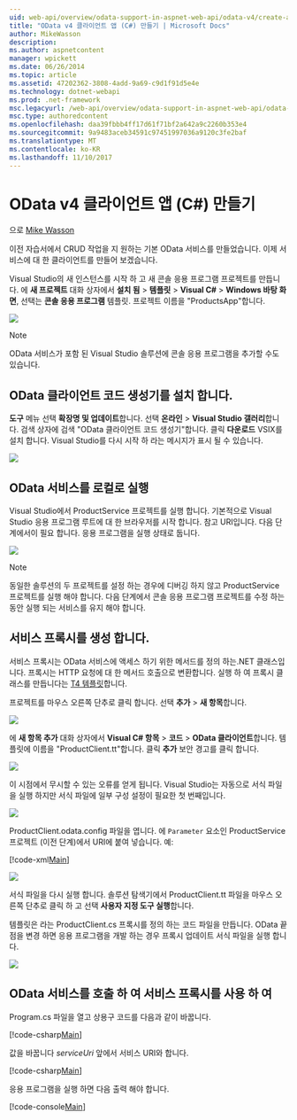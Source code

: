 ```yaml
---
uid: web-api/overview/odata-support-in-aspnet-web-api/odata-v4/create-an-odata-v4-client-app
title: "OData v4 클라이언트 앱 (C#) 만들기 | Microsoft Docs"
author: MikeWasson
description: 
ms.author: aspnetcontent
manager: wpickett
ms.date: 06/26/2014
ms.topic: article
ms.assetid: 47202362-3808-4add-9a69-c9d1f91d5e4e
ms.technology: dotnet-webapi
ms.prod: .net-framework
msc.legacyurl: /web-api/overview/odata-support-in-aspnet-web-api/odata-v4/create-an-odata-v4-client-app
msc.type: authoredcontent
ms.openlocfilehash: daa39fbbb4ff17d61f71bf2a642a9c2260b353e4
ms.sourcegitcommit: 9a9483aceb34591c97451997036a9120c3fe2baf
ms.translationtype: MT
ms.contentlocale: ko-KR
ms.lasthandoff: 11/10/2017
---
```

<a name="create-an-odata-v4-client-app-c"></a>OData v4 클라이언트 앱 (C#) 만들기
====================
으로 [Mike Wasson](https://github.com/MikeWasson)

이전 자습서에서 CRUD 작업을 지 원하는 기본 OData 서비스를 만들었습니다. 이제 서비스에 대 한 클라이언트를 만들어 보겠습니다.

Visual Studio의 새 인스턴스를 시작 하 고 새 콘솔 응용 프로그램 프로젝트를 만듭니다. 에 **새 프로젝트** 대화 상자에서 **설치 됨** &gt; **템플릿** &gt; **Visual C#** &gt; **Windows 바탕 화면**, 선택는 **콘솔 응용 프로그램** 템플릿. 프로젝트 이름을 &quot;ProductsApp&quot;합니다.

![](create-an-odata-v4-client-app/_static/image1.png)

> [!NOTE]
> OData 서비스가 포함 된 Visual Studio 솔루션에 콘솔 응용 프로그램을 추가할 수도 있습니다.


## <a name="install-the-odata-client-code-generator"></a>OData 클라이언트 코드 생성기를 설치 합니다.

**도구** 메뉴 선택 **확장명 및 업데이트**합니다. 선택 **온라인** &gt; **Visual Studio 갤러리**합니다. 검색 상자에 검색 &quot;OData 클라이언트 코드 생성기&quot;합니다. 클릭 **다운로드** VSIX를 설치 합니다. Visual Studio를 다시 시작 하 라는 메시지가 표시 될 수 있습니다.

[![](create-an-odata-v4-client-app/_static/image3.png)](create-an-odata-v4-client-app/_static/image2.png)

## <a name="run-the-odata-service-locally"></a>OData 서비스를 로컬로 실행

Visual Studio에서 ProductService 프로젝트를 실행 합니다. 기본적으로 Visual Studio 응용 프로그램 루트에 대 한 브라우저를 시작 합니다. 참고 URI입니다. 다음 단계에서이 필요 합니다. 응용 프로그램을 실행 상태로 둡니다.

![](create-an-odata-v4-client-app/_static/image4.png)

> [!NOTE]
> 동일한 솔루션의 두 프로젝트를 설정 하는 경우에 디버깅 하지 않고 ProductService 프로젝트를 실행 해야 합니다. 다음 단계에서 콘솔 응용 프로그램 프로젝트를 수정 하는 동안 실행 되는 서비스를 유지 해야 합니다.


## <a name="generate-the-service-proxy"></a>서비스 프록시를 생성 합니다.

서비스 프록시는 OData 서비스에 액세스 하기 위한 메서드를 정의 하는.NET 클래스입니다. 프록시는 HTTP 요청에 대 한 메서드 호출으로 변환합니다. 실행 하 여 프록시 클래스를 만듭니다는 [T4 템플릿](https://msdn.microsoft.com/en-us/library/bb126445.aspx)합니다.

프로젝트를 마우스 오른쪽 단추로 클릭 합니다. 선택 **추가** &gt; **새 항목**합니다.

![](create-an-odata-v4-client-app/_static/image5.png)

에 **새 항목 추가** 대화 상자에서 **Visual C# 항목** &gt; **코드** &gt; **OData 클라이언트**합니다. 템플릿에 이름을 &quot;ProductClient.tt&quot;합니다. 클릭 **추가** 보안 경고를 클릭 합니다.

[![](create-an-odata-v4-client-app/_static/image7.png)](create-an-odata-v4-client-app/_static/image6.png)

이 시점에서 무시할 수 있는 오류를 얻게 됩니다. Visual Studio는 자동으로 서식 파일을 실행 하지만 서식 파일에 일부 구성 설정이 필요한 첫 번째입니다.

[![](create-an-odata-v4-client-app/_static/image9.png)](create-an-odata-v4-client-app/_static/image8.png)

ProductClient.odata.config 파일을 엽니다. 에 `Parameter` 요소인 ProductService 프로젝트 (이전 단계)에서 URI에 붙여 넣습니다. 예:

[!code-xml[Main](create-an-odata-v4-client-app/samples/sample1.xml)]

[![](create-an-odata-v4-client-app/_static/image11.png)](create-an-odata-v4-client-app/_static/image10.png)

서식 파일을 다시 실행 합니다. 솔루션 탐색기에서 ProductClient.tt 파일을 마우스 오른쪽 단추로 클릭 하 고 선택 **사용자 지정 도구 실행**합니다.

템플릿은 라는 ProductClient.cs 프록시를 정의 하는 코드 파일을 만듭니다. OData 끝점을 변경 하면 응용 프로그램을 개발 하는 경우 프록시 업데이트 서식 파일을 실행 합니다.

![](create-an-odata-v4-client-app/_static/image12.png)

## <a name="use-the-service-proxy-to-call-the-odata-service"></a>OData 서비스를 호출 하 여 서비스 프록시를 사용 하 여

Program.cs 파일을 열고 상용구 코드를 다음과 같이 바꿉니다.

[!code-csharp[Main](create-an-odata-v4-client-app/samples/sample2.cs)]

값을 바꿉니다 *serviceUri* 앞에서 서비스 URI와 합니다.

[!code-csharp[Main](create-an-odata-v4-client-app/samples/sample3.cs)]

응용 프로그램을 실행 하면 다음 출력 해야 합니다.

[!code-console[Main](create-an-odata-v4-client-app/samples/sample4.cmd)]
